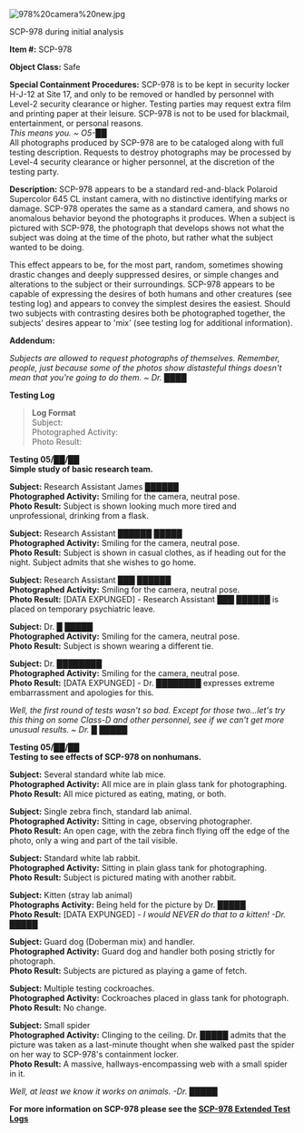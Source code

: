![978%20camera%20new.jpg](http://scp-wiki.wdfiles.com/local--files/scp-978/978%20camera%20new.jpg)

SCP-978 during initial analysis

**Item #:** SCP-978

**Object Class:** Safe

**Special Containment Procedures:** SCP-978 is to be kept in security locker H-J-12 at Site 17, and only to be removed or handled by personnel with Level-2 security clearance or higher. Testing parties may request extra film and printing paper at their leisure. SCP-978 is not to be used for blackmail, entertainment, or personal reasons.  
_This means you. ~ O5-██_  
All photographs produced by SCP-978 are to be cataloged along with full testing description. Requests to destroy photographs may be processed by Level-4 security clearance or higher personnel, at the discretion of the testing party.

**Description:** SCP-978 appears to be a standard red-and-black Polaroid Supercolor 645 CL instant camera, with no distinctive identifying marks or damage. SCP-978 operates the same as a standard camera, and shows no anomalous behavior beyond the photographs it produces. When a subject is pictured with SCP-978, the photograph that develops shows not what the subject was doing at the time of the photo, but rather what the subject wanted to be doing.

This effect appears to be, for the most part, random, sometimes showing drastic changes and deeply suppressed desires, or simple changes and alterations to the subject or their surroundings. SCP-978 appears to be capable of expressing the desires of both humans and other creatures (see testing log) and appears to convey the simplest desires the easiest. Should two subjects with contrasting desires both be photographed together, the subjects' desires appear to 'mix' (see testing log for additional information).

**Addendum:**

_Subjects are allowed to request photographs of themselves. Remember, people, just because some of the photos show distasteful things doesn't mean that you're going to do them. ~ Dr. ████_

**Testing Log**

> **Log Format**  
> Subject:  
> Photographed Activity:  
> Photo Result:

**Testing 05/██/██**  
**Simple study of basic research team.**

**Subject:** Research Assistant James ██████  
**Photographed Activity:** Smiling for the camera, neutral pose.  
**Photo Result:** Subject is shown looking much more tired and unprofessional, drinking from a flask.

**Subject:** Research Assistant ██████ █████  
**Photographed Activity:** Smiling for the camera, neutral pose.  
**Photo Result:** Subject is shown in casual clothes, as if heading out for the night. Subject admits that she wishes to go home.

**Subject:** Research Assistant ███ ██████  
**Photographed Activity:** Smiling for the camera, neutral pose.  
**Photo Result:** \[DATA EXPUNGED\] - Research Assistant ███ ██████ is placed on temporary psychiatric leave.

**Subject:** Dr. █ █████  
**Photographed Activity:** Smiling for the camera, neutral pose.  
**Photo Result:** Subject is shown wearing a different tie.

**Subject:** Dr. ████████  
**Photographed Activity:** Smiling for the camera, neutral pose.  
**Photo Result:** \[DATA EXPUNGED\] - Dr. ████████ expresses extreme embarrassment and apologies for this.

_Well, the first round of tests wasn't so bad. Except for those two…let's try this thing on some Class-D and other personnel, see if we can't get more unusual results. ~ Dr. █ █████_

**Testing 05/██/██**  
**Testing to see effects of SCP-978 on nonhumans.**

**Subject:** Several standard white lab mice.  
**Photographed Activity:** All mice are in plain glass tank for photographing.  
**Photo Result:** All mice pictured as eating, mating, or both.

**Subject:** Single zebra finch, standard lab animal.  
**Photographed Activity:** Sitting in cage, observing photographer.  
**Photo Result:** An open cage, with the zebra finch flying off the edge of the photo, only a wing and part of the tail visible.

**Subject:** Standard white lab rabbit.  
**Photographed Activity:** Sitting in plain glass tank for photographing.  
**Photo Result:** Subject is pictured mating with another rabbit.

**Subject:** Kitten (stray lab animal)  
**Photographs Activity:** Being held for the picture by Dr. █████  
**Photo Result:** \[DATA EXPUNGED\] - _I would NEVER do that to a kitten! -Dr. █████_

**Subject:** Guard dog (Doberman mix) and handler.  
**Photographed Activity:** Guard dog and handler both posing strictly for photograph.  
**Photo Result:** Subjects are pictured as playing a game of fetch.

**Subject:** Multiple testing cockroaches.  
**Photographed Activity:** Cockroaches placed in glass tank for photograph.  
**Photo Result:** No change.

**Subject:** Small spider  
**Photographed Activity:** Clinging to the ceiling. Dr. █████ admits that the picture was taken as a last-minute thought when she walked past the spider on her way to SCP-978's containment locker.  
**Photo Result:** A massive, hallways-encompassing web with a small spider in it.

_Well, at least we know it works on animals. -Dr. █████_

**For more information on SCP-978 please see the [SCP-978 Extended Test Logs](/scp-978-extended-test-logs)**